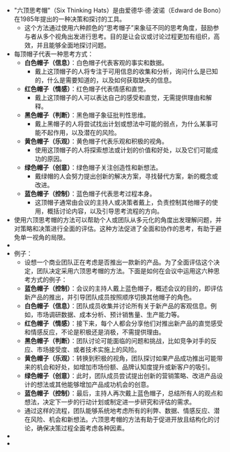 - "六顶思考帽"（Six Thinking Hats）是由爱德华·德·波诺（Edward de Bono）在1985年提出的一种决策和探讨的工具。
	- 这个方法通过使用六种颜色的“思考帽子”来象征不同的思考角度，鼓励参与者从多个视角出发进行思考。目的是让会议或讨论过程更加有组织，高效，并且能够全面地探讨问题。
- 每顶帽子代表一种思考方式：
	- **白色帽子（信息）**：白色帽子代表客观的事实和数据。
		- 戴上这顶帽子的人将专注于可用信息的收集和分析，询问什么是已知的，什么是需要知道的，以及如何获取缺失的信息。
	- **红色帽子（情感）**：红色帽子代表情感和直觉。
		- 戴上这顶帽子的人可以表达自己的感受和直觉，无需提供理由和解释。
	- **黑色帽子（判断）**：黑色帽子象征批判性思维。
		- 戴上黑帽子的人将尝试找出计划或想法中可能的弱点，为什么某事可能不起作用，以及潜在的风险。
	- **黄色帽子（乐观）**：黄色帽子代表乐观和积极的视角。
		- 使用这顶帽子的人将探索想法或计划的价值和好处，以及它们可能成功的原因。
	- **绿色帽子（创意）**：绿色帽子关注创造性和新想法。
		- 戴绿帽的人会努力提出创新的解决方案，寻找替代方案，新的概念或改进。
	- **蓝色帽子（控制）**：蓝色帽子代表思考过程本身。
		- 这顶帽子通常由会议的主持人或决策者戴上，负责控制其他帽子的使用，概括讨论内容，以及引导思考流程的方向。
- 使用六顶思考帽的方法可以帮助个人或团队从多元化的角度出发理解问题，并对策略和决策进行全面的评估。这种方法促进了全面和协作的思考，有助于避免单一视角的局限。
-
- 例子：
	- 设想一个商业团队正在考虑是否推出一款新的产品。为了全面评估这个决定，团队决定采用六顶思考帽的方法。下面是如何在会议中运用这六种思考方式的例子：
	- **蓝色帽子（控制）**：会议的主持人戴上蓝色帽子，概述会议的目的，即评估新产品的推出，并引导团队成员按照顺序切换其他帽子的角色。
	- **白色帽子（信息）**：团队成员收集并讨论所有关于新产品的客观信息。例如，市场调研数据、成本分析、预计销售量、生产能力等。
	- **红色帽子（情感）**：接下来，每个人都会分享他们对推出新产品的直觉感受和情感反应，不论是积极还是消极，不需提供理由。
	- **黑色帽子（判断）**：团队讨论可能面临的问题和挑战，比如竞争对手的反应、市场接受度、或者技术实施上的风险。
	- **黄色帽子（乐观）**：转换到积极的视角，团队探讨如果产品成功推出可能带来的机会和好处，如增加市场份额、品牌认知度提升或新客户的吸引。
	- **绿色帽子（创意）**：此时，团队成员尝试提出创新的营销策略、改进产品设计的想法或其他能够增加产品成功机会的创意。
	- **蓝色帽子（控制）**：最后，主持人再次戴上蓝色帽子，总结所有人的观点和想法，决定下一步的行动计划或制定进一步研究和评估的需求。
	- 通过这样的流程，团队能够系统地考虑所有的利弊、数据、情感反应、潜在风险、机会和新想法。六顶思考帽的方法有助于促进开放且结构化的讨论，确保决策过程全面考虑各种因素。
-
-